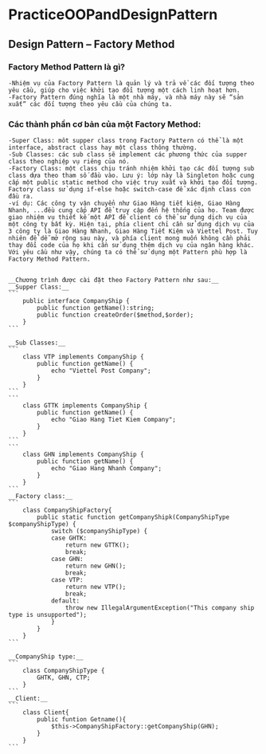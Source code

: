 # PracticeOOPandDesignPattern
## Design Pattern – Factory Method
### Factory Method Pattern là gì?
    -Nhiệm vụ của Factory Pattern là quản lý và trả về các đối tượng theo yêu cầu, giúp cho việc khởi tạo đổi tượng một cách linh hoạt hơn.
    -Factory Pattern đúng nghĩa là một nhà máy, và nhà máy này sẽ “sản xuất” các đối tượng theo yêu cầu của chúng ta.
###  Các thành phần cơ bản của một Factory Method:
    -Super Class: môt supper class trong Factory Pattern có thể là một interface, abstract class hay một class thông thường.
    -Sub Classes: các sub class sẽ implement các phương thức của supper class theo nghiệp vụ riêng của nó.
    -Factory Class: một class chịu tránh nhiệm khởi tạo các đối tượng sub class dựa theo tham số đầu vào. Lưu ý: lớp này là Singleton hoặc cung cấp một public static method cho việc truy xuất và khởi tạo đối tượng. Factory class sử dụng if-else hoặc switch-case để xác định class con đầu ra.
    -ví dụ: Các công ty vận chuyển như Giao Hàng tiết kiệm, Giao Hàng Nhanh, ...đều cung cấp API để truy cập đến hệ thống của họ. Team được giao nhiệm vụ thiết kế một API để client có thể sử dụng dịch vụ của một công ty bất kỳ. Hiện tại, phía client chỉ cần sử dụng dịch vụ của 3 công ty là Giao Hàng Nhanh, Giao Hàng Tiết Kiệm và Viettel Post. Tuy nhiên để dễ mở rộng sau này, và phía client mong muốn không cần phải thay đổi code của họ khi cần sử dụng thêm dịch vụ của ngân hàng khác. Với yêu cầu như vậy, chúng ta có thể sử dụng một Pattern phù hợp là Factory Method Pattern.


    __Chương trình được cài đặt theo Factory Pattern như sau:__
    __Supper Class:__
    ```
        public interface CompanyShip {
            public function getName():string;
            public function createOrder($method,$order);
        }
    ```

    __Sub Classes:__
    ```
        class VTP implements CompanyShip {
            public function getName() {
                echo "Viettel Post Company";
            }
        }
    ```
    ```
        class GTTK implements CompanyShip {
            public function getName() {
                echo "Giao Hang Tiet Kiem Company";
            }
        }
    ```
    ```
        class GHN implements CompanyShip {
            public function getName() {
                echo "Giao Hang Nhanh Company";
            }
        }
    ```
    __Factory class:__
    ```
        class CompanyShipFactory{
            public static function getCompanyShipk(CompanyShipType $companyShipType) {
                switch ($companyShipType) {
                case GHTK:
                    return new GTTK();
                    break;
                case GHN:
                    return new GHN();
                    break;
                case VTP:
                    return new VTP();
                    break;
                default:
                    throw new IllegalArgumentException("This company ship type is unsupported");
                }
            }
        }
    ```

    __CompanyShip type:__
    ```
        class CompanyShipType {
            GHTK, GHN, CTP;
        }
    ```
    __Client:__
    ```
        class Client{
            public funtion Getname(){
                $this->CompanyShipFactory::getCompanyShip(GHN);
            }
        }
    ```